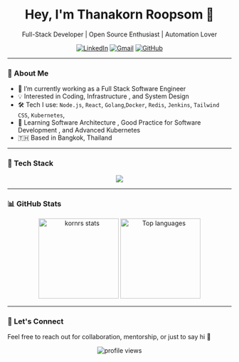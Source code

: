 <h1 align="center">Hey, I'm Thanakorn Roopsom 👋</h1>

<p align="center">
  Full-Stack Developer | Open Source Enthusiast | Automation Lover
</p>

<p align="center">
  <a href="https://www.linkedin.com/in/thanakornroopsom/"><img src="https://img.shields.io/badge/LinkedIn-Thanakorn%20Roopsom-blue?logo=linkedin" alt="LinkedIn"></a>
  <a href="mailto:tanakon.rs@gmail.com"><img src="https://img.shields.io/badge/Gmail-tanakon.rs@gmail.com-D14836?logo=gmail&logoColor=white" alt="Gmail"></a>
  <a href="https://github.com/kornrs"><img src="https://img.shields.io/github/followers/thakorn09?label=Follow&style=social" alt="GitHub"></a>
</p>

---

### 🧠 About Me

- 🔭 I’m currently working as a Full Stack Software Engineer
- 💡 Interested in Coding, Infrastructure , and System Design
- 🛠️ Tech I use: `Node.js`, `React`, `Golang`,`Docker`, `Redis`, `Jenkins`, `Tailwind CSS`, `Kubernetes`,
- 🌱 Learning Software Architecture , Good Practice for Software Development , and Advanced Kubernetes
- 🇹🇭 Based in Bangkok, Thailand

---

### 🚀 Tech Stack

<p align="center">
  <img src="https://skillicons.dev/icons?i=nodejs,react,ts,js,redis,docker,kubernetes,jenkins,tailwind,git,github,linux" />
</p>

---

### 📊 GitHub Stats

<p align="center">
  <img src="https://github-readme-stats.vercel.app/api?username=thakorn09&show_icons=true&theme=radical" alt="kornrs stats" height="180"/>
  <img src="https://github-readme-stats.vercel.app/api/top-langs/?username=thakorn09&layout=compact&theme=radical" alt="Top languages" height="180"/>
</p>

---

### 💬 Let's Connect

Feel free to reach out for collaboration, mentorship, or just to say hi 👋

<p align="center">
  <img src="https://komarev.com/ghpvc/?username=thakorn09&style=flat-square" alt="profile views" />
</p>

